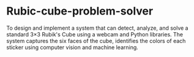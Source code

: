 # Rubic-cube-problem-solver
 To design and implement a system that can detect, analyze, and solve a standard 3×3 Rubik's Cube  using a webcam and Python libraries. The system captures the six faces of the cube, identifies the  colors of each sticker using computer vision and machine learning.
